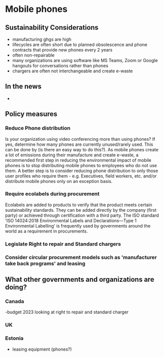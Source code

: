 # Mobile phones
## Sustainability Considerations
- manufacturing ghgs are high
- lifecycles are often short due to planned obsolescence and phone contracts that provide new phones every 2 years
- often non-repairable
- many organizations are using software like MS Teams, Zoom or Google hangouts for conversations rather than phones
- chargers are often not interchangeable and create e-waste

## In the news
- 

## Policy measures

### Reduce Phone distribution
Is your organization using video conferencing more than using phones? If yes, determine how many phones are currently unused/rarely used. This can be done by (is there an easy way to do this?). As mobile phones create a lot of emissions during their manufacture and create e-waste, a recommended first step in reducing the environmental impact of mobile phones is to stop distributing mobile phones to employees who do not use them. A better step is to consider reducing phone distribution to only those user profiles who require them - e.g. Executives, field workers, etc. and/or distribute mobile phones only on an exception basis.

### Require ecolabels during procurement
Ecolabels are added to products to verify that the product meets certain sustainability standards. They can be added directly by the company (first party) or achieved through certification with a third party.  The ISO standard 'ISO 14024:2018 Environmental Labels and Declarations—Type 1 Environmental Labelling' is frequently used by governments around the world as a requirement in procurements.

### Legislate Right to repair and Standard chargers

### Consider circular procurement models such as 'manufacturer take back programs' and leasing



## What other governments and organizations are doing?
### Canada
-budget 2023 looking at right to repair and standard charger

### UK

### Estonia
- leasing equipment (phones?)
